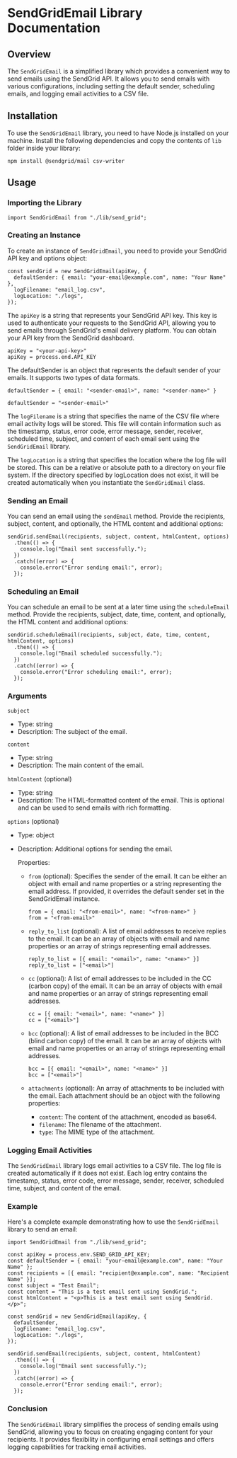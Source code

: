 # SendGridEmail Library Documentation

## Overview
The `SendGridEmail` is a simplified library which provides a convenient way to send emails using the SendGrid API. It allows you to send emails with various configurations, including setting the default sender, scheduling emails, and logging email activities to a CSV file.

## Installation
To use the `SendGridEmail` library, you need to have Node.js installed on your machine. Install the following dependencies and copy the contents of `lib` folder inside your library:
```
npm install @sendgrid/mail csv-writer
```

## Usage

### Importing the Library
```
import SendGridEmail from "./lib/send_grid";
```
### Creating an Instance
To create an instance of `SendGridEmail`, you need to provide your SendGrid API key and options object:
```
const sendGrid = new SendGridEmail(apiKey, {
  defaultSender: { email: "your-email@example.com", name: "Your Name" },
  logFilename: "email_log.csv",
  logLocation: "./logs",
});
```
The `apiKey` is a string that represents your SendGrid API key. This key is used to authenticate your requests to the SendGrid API, allowing you to send emails through SendGrid's email delivery platform. You can obtain your API key from the SendGrid dashboard.
```
apiKey = "<your-api-key>"
apiKey = process.end.API_KEY
```
The defaultSender is an object that represents the default sender of your emails. It supports two types of data formats.
```
defaultSender = { email: "<sender-email>", name: "<sender-name>" }
```
```
defaultSender = "<sender-email>"
```
The `logFilename` is a string that specifies the name of the CSV file where email activity logs will be stored. This file will contain information such as the timestamp, status, error code, error message, sender, receiver, scheduled time, subject, and content of each email sent using the `SendGridEmail` library.

The `logLocation` is a string that specifies the location where the log file will be stored. This can be a relative or absolute path to a directory on your file system. If the directory specified by logLocation does not exist, it will be created automatically when you instantiate the `SendGridEmail` class.

### Sending an Email
You can send an email using the `sendEmail` method. Provide the recipients, subject, content, and optionally, the HTML content and additional options:
```
sendGrid.sendEmail(recipients, subject, content, htmlContent, options)
  .then(() => {
    console.log("Email sent successfully.");
  })
  .catch((error) => {
    console.error("Error sending email:", error);
  });
```

### Scheduling an Email
You can schedule an email to be sent at a later time using the `scheduleEmail` method. Provide the recipients, subject, date, time, content, and optionally, the HTML content and additional options:
```
sendGrid.scheduleEmail(recipients, subject, date, time, content, htmlContent, options)
  .then(() => {
    console.log("Email scheduled successfully.");
  })
  .catch((error) => {
    console.error("Error scheduling email:", error);
  });
```

### Arguments
`subject`
- Type: string
- Description: The subject of the email.

`content`
- Type: string
- Description: The main content of the email.

`htmlContent` (optional)
- Type: string
- Description: The HTML-formatted content of the email. This is optional and can be used to send emails with rich formatting.

`options` (optional)
- Type: object
- Description: Additional options for sending the email.

  Properties:
  - `from` (optional): Specifies the sender of the email. It can be either an object with email and name properties or a string representing the email address. If provided, it overrides the default sender set in the SendGridEmail instance.
    ```
    from = { email: "<from-email>", name: "<from-name>" }
    from = "<from-email>"
    ```
  
  - `reply_to_list` (optional): A list of email addresses to receive replies to the email. It can be an array of objects with email and name properties or an array of strings representing email addresses.
    ```
    reply_to_list = [{ email: "<email>", name: "<name>" }]
    reply_to_list = ["<email>"]
    ```
  
  - `cc` (optional): A list of email addresses to be included in the CC (carbon copy) of the email. It can be an array of objects with email and name properties or an array of strings representing email addresses.
    ```
    cc = [{ email: "<email>", name: "<name>" }]
    cc = ["<email>"]
    ```
  
  - `bcc` (optional): A list of email addresses to be included in the BCC (blind carbon copy) of the email. It can be an array of objects with email and name properties or an array of strings representing email addresses.
    ```
    bcc = [{ email: "<email>", name: "<name>" }]
    bcc = ["<email>"]
    ```
  
  - `attachments` (optional): An array of attachments to be included with the email. Each attachment should be an object with the following properties:
    - `content`: The content of the attachment, encoded as base64.
    - `filename`: The filename of the attachment.
    - `type`: The MIME type of the attachment.

### Logging Email Activities
The `SendGridEmail` library logs email activities to a CSV file. The log file is created automatically if it does not exist. Each log entry contains the timestamp, status, error code, error message, sender, receiver, scheduled time, subject, and content of the email.

### Example
Here's a complete example demonstrating how to use the `SendGridEmail` library to send an email:
```
import SendGridEmail from "./lib/send_grid";

const apiKey = process.env.SEND_GRID_API_KEY;
const defaultSender = { email: "your-email@example.com", name: "Your Name" };
const recipients = [{ email: "recipient@example.com", name: "Recipient Name" }];
const subject = "Test Email";
const content = "This is a test email sent using SendGrid.";
const htmlContent = "<p>This is a test email sent using SendGrid.</p>";

const sendGrid = new SendGridEmail(apiKey, {
  defaultSender,
  logFilename: "email_log.csv",
  logLocation: "./logs",
});

sendGrid.sendEmail(recipients, subject, content, htmlContent)
  .then(() => {
    console.log("Email sent successfully.");
  })
  .catch((error) => {
    console.error("Error sending email:", error);
  });
```

### Conclusion
The `SendGridEmail` library simplifies the process of sending emails using SendGrid, allowing you to focus on creating engaging content for your recipients. It provides flexibility in configuring email settings and offers logging capabilities for tracking email activities.

